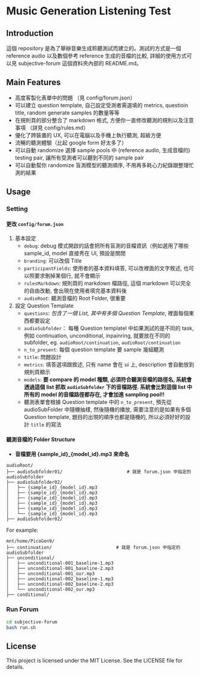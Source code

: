 # Music Generation Listening Test

## Introduction

這個 repository 是為了舉辦音樂生成聆聽測試而建立的。測試的方式是一個 reference audio 以及數個參考 reference 生成的音檔的比較, 詳細的使用方式可以見 subjective-forum 這個資料夾內部的 README.md。


## Main Features

* 高度客製化表單中的問題 （見 config/forum.json）
* 可以建立 question template, 自己設定受測者需選填的 metrics, questioin title, random generate samples 的數量等等
* 在規則頁的部分整合了 markdown 格式, 方便你一直修改聽測的規則以及注意事項 （詳見 config/rules.md）
* 優化了跨裝置的 UX, 可以在電腦以及手機上執行聽測, 超級方便
* 流暢的聽測體驗（比起 google form 好太多了）
* 可以自動 randomize 選擇 sample pools 中 (reference audio, 生成音檔的) testing pair, 讓所有受測者可以聽到不同的 sample pair
* 可以自動幫你 randomize 盲測模型的聽測順序, 不用再多耗心力紀錄跟整理忙測的結果

## Usage

### Setting
#### 更改 `config/forum.json`
1. 基本設定
    - `debug`: debug 模式開啟的話會把所有盲測的音檔資訊（例如選用了哪些 sample_id, model 直接秀在 UI, 預設是關閉
    - `branding`: 可以改個 Title
    - `participantFields`: 使用者的基本資料填答, 可以改裡面的文字敘述, 也可以照要求刪掉某個行, 就不會顯示
    - `rulesMarkdown`: 規則頁的 markdown 檔路徑, 這個 markdown 可以完全的自由改動, 會出現在使用者填完基本資料後
    - `audioRoot`: 聽測音檔的 Root Folder, 很重要
2. 設定 Question Template
    - `questions`: *包含了一個 List, 其中有多個 Question Template*, 裡面每個東西都要設定
    - `audioSubfolder`： 每種 Question templatel 中如果測試的是不同的 task, 例如 continuation, unconditional, inpainring, 就要放在不同的 subfolder, eg. `audioRoot/continuation`, `audioRoot/continuation`
    - `n_to_present`: 每個 question template 要 sample 幾組聽測
    - `title`: 問題設計
    - `metrics`: 填答選項跟敘述, 只有 name 會在 ui 上, description 會自動放到規則頁顯示
    - `models`: **要 compare 的 model 種類, 必須符合聽測音檔的路徑名, 系統會透過這個
     list 抓取 `audioSubfolder` 下的音檔路徑. 系統會比對這個 list 中所有的 model 的音檔路徑都存在, 才會加進 sampling pool!!**
    -  聽測表單會根據 Question template 中的 `n_to_present`, 預先從 audioSubFolder 中隨機抽樣, 然後隨機的播放, 需要注意的是如果有多個 Question template, 題目的出現的順序也都是隨機的, 所以必須好好的設計 `title` 的寫法


#### 聽測音檔的 Folder Structure

- **音檔要用 {sample_id}_{model_id}.mp3 來命名**
```
audioRoot/
├── audioSubfolder01/                        # 就是 forum.json 中指定的 audioSubfolder
├── audioSubfolder02/               
│   ├── {sample_id}_{model_id}.mp3         
│   ├── {sample_id}_{model_id}.mp3        
│   ├── {sample_id}_{model_id}.mp3         
│   ├── {sample_id}_{model_id}.mp3        
│   ├── {sample_id}_{model_id}.mp3         
│   └── {sample_id}_{model_id}.mp3         
├── audioSubfolder02/
```

For example:
```
mnt/home/PicoGen9/
├── continuation/                        # 就是 forum.json 中指定的 audioSubfolder
├── unconditional/               
│   ├── unconditional-001_baseline-1.mp3         
│   ├── unconditional-001_baseline-2.mp3        
│   ├── unconditional-001_our.mp3         
│   ├── unconditional-002_baseline-1.mp3        
│   ├── unconditional-002_baseline-2.mp3         
│   └── unconditional-002_our.mp3         
├── conditional/
```


### Run Forum
```bash
cd subjective-forum
bash run.sh
```

## License

This project is licensed under the MIT License. See the LICENSE file for details.
